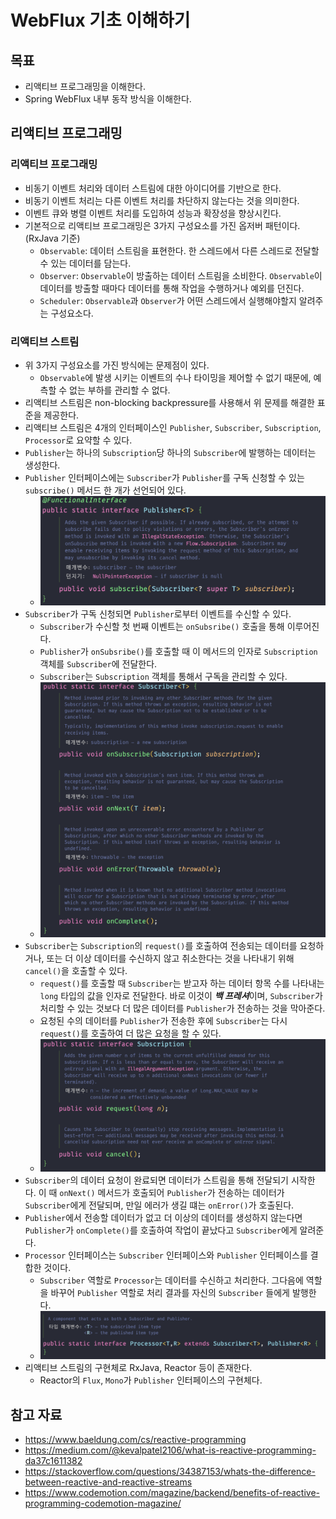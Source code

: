 # WebFlux 기초 이해하기

## 목표

- 리액티브 프로그래밍을 이해한다.
- Spring WebFlux 내부 동작 방식을 이해한다.

## 리액티브 프로그래밍

### 리액티브 프로그래밍

- 비동기 이벤트 처리와 데이터 스트림에 대한 아이디어를 기반으로 한다.
- 비동기 이벤트 처리는 다른 이벤트 처리를 차단하지 않는다는 것을 의미한다.
- 이벤트 큐와 병렬 이벤트 처리를 도입하여 성능과 확장성을 향상시킨다.
- 기본적으로 리액티브 프로그래밍은 3가지 구성요소를 가진 옵저버 패턴이다.(RxJava 기준)
	- `Observable`: 데이터 스트림을 표현한다. 한 스레드에서 다른 스레드로 전달할 수 있는 데이터를 담는다.
	- `Observer`: `Observable`이 방출하는 데이터 스트림을 소비한다. `Observable`이 데이터를 방출할 때마다 데이터를 통해 작업을 수행하거나 예외를 던진다.
	- `Scheduler`: `Observable`과 `Observer`가 어떤 스레드에서 실행해야할지 알려주는 구성요소다.

### 리액티브 스트림

- 위 3가지 구성요소를 가진 방식에는 문제점이 있다.
	- `Observable`에 발생 시키는 이벤트의 수나 타이밍을 제어할 수 없기 때문에, 예측할 수 없는 부하를 관리할 수 없다.
- 리액티브 스트림은 non-blocking backpressure를 사용해서 위 문제를 해결한 표준을 제공한다.
- 리액티브 스트림은 4개의 인터페이스인 `Publisher`, `Subscriber`, `Subscription`, `Processor`로 요약할 수 있다.
- `Publisher`는 하나의 `Subscription`당 하나의 `Subscriber`에 발행하는 데이터는 생성한다.
- `Publisher` 인터페이스에는 `Subscriber`가 `Publisher`를 구독 신청할 수 있는 `subscribe()` 메서드 한 개가 선언되어 있다.
	- ![](assets/Pasted%20image%2020231019210802.png)
- `Subscriber`가 구독 신청되면 `Publisher`로부터 이벤트를 수신할 수 있다.
	- `Subscriber`가 수신할 첫 번째 이벤트는 `onSubsribe()` 호출을 통해 이루어진다.
	- `Publisher`가 `onSubsribe()`를 호출할 때 이 메서드의 인자로 `Subscription` 객체를 `Subscriber`에 전달한다.
	- `Subscriber`는 `Subscription` 객체를 통해서 구독을 관리할 수 있다.
	- ![](assets/Pasted%20image%2020231019210816.png)
- `Subscriber`는 `Subscription`의 `request()`를 호출하여 전송되는 데이터를 요청하거나, 또는 더 이상 데이터를 수신하지 않고 취소한다는 것을 나타내기 위해 `cancel()`을 호출할 수 있다.
	- `request()`를 호출할 때 `Subscriber`는 받고자 하는 데이터 항목 수를 나타내는 `long` 타입의 값을 인자로 전달한다. 바로 이것이 ***백 프레셔***이며, `Subscriber`가 처리할 수 있는 것보다 더 많은 데이터를 `Publisher`가 전송하는 것을 막아준다.
	- 요청된 수의 데이터를 `Publisher`가 전송한 후에 `Subscriber`는 다시 `request()`를 호출하여 더 많은 요청을 할 수 있다.
	- ![](assets/Pasted%20image%2020231019210829.png)
- `Subscriber`의 데이터 요청이 완료되면 데이터가 스트림을 통해 전달되기 시작한다. 이 때 `onNext()` 메서드가 호출되어 `Publisher`가 전송하는 데이터가 `Subscriber`에게 전달되며, 만일 에러가 생길 떄는 `onError()`가 호출된다.
- `Publisher`에서 전송할 데이터가 없고 더 이상의 데이터를 생성하지 않는다면 `Publisher`가 `onComplete()`를 호출하여 작업이 끝났다고 `Subscriber`에게 알려준다.
- `Processor` 인터페이스는 `Subscriber` 인터페이스와 `Publisher` 인터페이스를 결합한 것이다.
	- `Subscriber` 역할로 `Processor`는 데이터를 수신하고 처리한다. 그다음에 역할을 바꾸어 `Publisher` 역할로 처리 결과를 자신의 `Subscriber` 들에게 발행한다.
	- ![](assets/Pasted%20image%2020231019210839.png)
- 리액티브 스트림의 구현체로 RxJava, Reactor 등이 존재한다.
	- Reactor의 `Flux`, `Mono`가 `Publisher` 인터페이스의 구현체다.

## 참고 자료

- https://www.baeldung.com/cs/reactive-programming
- https://medium.com/@kevalpatel2106/what-is-reactive-programming-da37c1611382
- https://stackoverflow.com/questions/34387153/whats-the-difference-between-reactive-and-reactive-streams
- https://www.codemotion.com/magazine/backend/benefits-of-reactive-programming-codemotion-magazine/